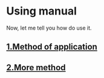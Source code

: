 # Using manual
Now, let me tell you how do use it.
## [1.Method of application](Using-manual/Method-of-application.md)
## [2.More method](Using-manual/More-application.md)
